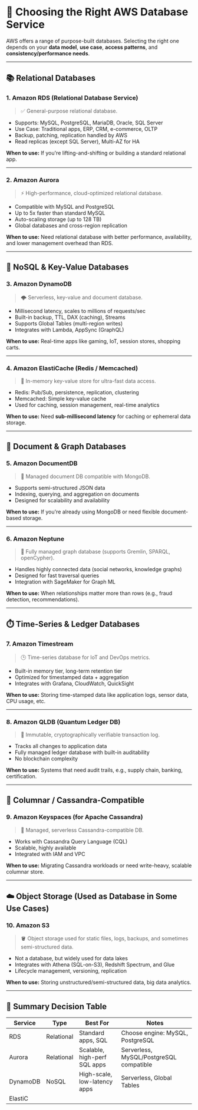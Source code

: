 # 🧠 Choosing the Right AWS Database Service

AWS offers a range of purpose-built databases. Selecting the right one depends on your **data model**, **use case**, **access patterns**, and **consistency/performance needs**.

---

## 📚 Relational Databases

### 1. Amazon RDS (Relational Database Service)
> ✅ General-purpose relational database.

- Supports: MySQL, PostgreSQL, MariaDB, Oracle, SQL Server
- Use Case: Traditional apps, ERP, CRM, e-commerce, OLTP
- Backup, patching, replication handled by AWS
- Read replicas (except SQL Server), Multi-AZ for HA

**When to use:** If you're lifting-and-shifting or building a standard relational app.

---

### 2. Amazon Aurora
> ⚡ High-performance, cloud-optimized relational database.

- Compatible with MySQL and PostgreSQL
- Up to 5x faster than standard MySQL
- Auto-scaling storage (up to 128 TB)
- Global databases and cross-region replication

**When to use:** Need relational database with better performance, availability, and lower management overhead than RDS.

---

## 🧾 NoSQL & Key-Value Databases

### 3. Amazon DynamoDB
> 🌩️ Serverless, key-value and document database.

- Millisecond latency, scales to millions of requests/sec
- Built-in backup, TTL, DAX (caching), Streams
- Supports Global Tables (multi-region writes)
- Integrates with Lambda, AppSync (GraphQL)

**When to use:** Real-time apps like gaming, IoT, session stores, shopping carts.

---

### 4. Amazon ElastiCache (Redis / Memcached)
> 🧠 In-memory key-value store for ultra-fast data access.

- Redis: Pub/Sub, persistence, replication, clustering
- Memcached: Simple key-value cache
- Used for caching, session management, real-time analytics

**When to use:** Need **sub-millisecond latency** for caching or ephemeral data storage.

---

## 🧮 Document & Graph Databases

### 5. Amazon DocumentDB
> 📄 Managed document DB compatible with MongoDB.

- Supports semi-structured JSON data
- Indexing, querying, and aggregation on documents
- Designed for scalability and availability

**When to use:** If you're already using MongoDB or need flexible document-based storage.

---

### 6. Amazon Neptune
> 🔗 Fully managed graph database (supports Gremlin, SPARQL, openCypher).

- Handles highly connected data (social networks, knowledge graphs)
- Designed for fast traversal queries
- Integration with SageMaker for Graph ML

**When to use:** When relationships matter more than rows (e.g., fraud detection, recommendations).

---

## ⏱️ Time-Series & Ledger Databases

### 7. Amazon Timestream
> 🕒 Time-series database for IoT and DevOps metrics.

- Built-in memory tier, long-term retention tier
- Optimized for timestamped data + aggregation
- Integrates with Grafana, CloudWatch, QuickSight

**When to use:** Storing time-stamped data like application logs, sensor data, CPU usage, etc.

---

### 8. Amazon QLDB (Quantum Ledger DB)
> 📜 Immutable, cryptographically verifiable transaction log.

- Tracks all changes to application data
- Fully managed ledger database with built-in auditability
- No blockchain complexity

**When to use:** Systems that need audit trails, e.g., supply chain, banking, certification.

---

## 🔑 Columnar / Cassandra-Compatible

### 9. Amazon Keyspaces (for Apache Cassandra)
> 🧱 Managed, serverless Cassandra-compatible DB.

- Works with Cassandra Query Language (CQL)
- Scalable, highly available
- Integrated with IAM and VPC

**When to use:** Migrating Cassandra workloads or need write-heavy, scalable columnar store.

---

## ☁️ Object Storage (Used as Database in Some Use Cases)

### 10. Amazon S3
> 🪣 Object storage used for static files, logs, backups, and sometimes semi-structured data.

- Not a database, but widely used for data lakes
- Integrates with Athena (SQL-on-S3), Redshift Spectrum, and Glue
- Lifecycle management, versioning, replication

**When to use:** Storing unstructured/semi-structured data, big data analytics.

---

## 🧠 Summary Decision Table

| Service         | Type         | Best For                                | Notes                           |
|-----------------|--------------|-----------------------------------------|---------------------------------|
| RDS             | Relational   | Standard apps, SQL                      | Choose engine: MySQL, PostgreSQL |
| Aurora          | Relational   | Scalable, high-perf SQL apps            | Serverless, MySQL/PostgreSQL compatible |
| DynamoDB        | NoSQL        | High-scale, low-latency apps            | Serverless, Global Tables        |
| ElastiC
